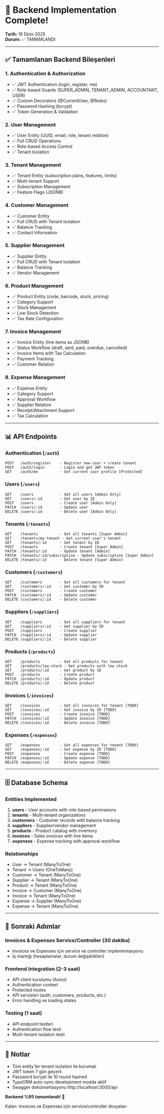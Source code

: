 # 🎉 Backend Implementation Complete!

**Tarih:** 18 Ekim 2025  
**Durum:** ✅ TAMAMLANDI  

---

## ✅ Tamamlanan Backend Bileşenleri

### 1. Authentication & Authorization
- ✅ JWT Authentication (login, register, me)
- ✅ Role-based Guards (SUPER_ADMIN, TENANT_ADMIN, ACCOUNTANT, USER)
- ✅ Custom Decorators (@CurrentUser, @Roles)
- ✅ Password Hashing (bcrypt)
- ✅ Token Generation & Validation

### 2. User Management
- ✅ User Entity (UUID, email, role, tenant relation)
- ✅ Full CRUD Operations
- ✅ Role-based Access Control
- ✅ Tenant Isolation

### 3. Tenant Management
- ✅ Tenant Entity (subscription plans, features, limits)
- ✅ Multi-tenant Support
- ✅ Subscription Management
- ✅ Feature Flags (JSONB)

### 4. Customer Management
- ✅ Customer Entity
- ✅ Full CRUD with Tenant Isolation
- ✅ Balance Tracking
- ✅ Contact Information

### 5. Supplier Management
- ✅ Supplier Entity
- ✅ Full CRUD with Tenant Isolation
- ✅ Balance Tracking
- ✅ Vendor Management

### 6. Product Management
- ✅ Product Entity (code, barcode, stock, pricing)
- ✅ Category Support
- ✅ Stock Management
- ✅ Low Stock Detection
- ✅ Tax Rate Configuration

### 7. Invoice Management
- ✅ Invoice Entity (line items as JSONB)
- ✅ Status Workflow (draft, sent, paid, overdue, cancelled)
- ✅ Invoice Items with Tax Calculation
- ✅ Payment Tracking
- ✅ Customer Relation

### 8. Expense Management
- ✅ Expense Entity
- ✅ Category Support
- ✅ Approval Workflow
- ✅ Supplier Relation
- ✅ Receipt/Attachment Support
- ✅ Tax Calculation

---

## 📊 API Endpoints

### Authentication (`/auth`)
```
POST   /auth/register    - Register new user + create tenant
POST   /auth/login       - Login and get JWT token
GET    /auth/me          - Get current user profile [Protected]
```

### Users (`/users`)
```
GET    /users            - Get all users [Admin Only]
GET    /users/:id        - Get user by ID
POST   /users            - Create user [Admin Only]
PATCH  /users/:id        - Update user
DELETE /users/:id        - Delete user [Admin Only]
```

### Tenants (`/tenants`)
```
GET    /tenants          - Get all tenants [Super Admin]
GET    /tenants/my-tenant - Get current user's tenant
GET    /tenants/:id      - Get tenant by ID
POST   /tenants          - Create tenant [Super Admin]
PATCH  /tenants/:id      - Update tenant [Admin]
PATCH  /tenants/:id/subscription - Update subscription [Super Admin]
DELETE /tenants/:id      - Delete tenant [Super Admin]
```

### Customers (`/customers`)
```
GET    /customers        - Get all customers for tenant
GET    /customers/:id    - Get customer by ID
POST   /customers        - Create customer
PATCH  /customers/:id    - Update customer
DELETE /customers/:id    - Delete customer
```

### Suppliers (`/suppliers`)
```
GET    /suppliers        - Get all suppliers for tenant
GET    /suppliers/:id    - Get supplier by ID
POST   /suppliers        - Create supplier
PATCH  /suppliers/:id    - Update supplier
DELETE /suppliers/:id    - Delete supplier
```

### Products (`/products`)
```
GET    /products         - Get all products for tenant
GET    /products/low-stock - Get products with low stock
GET    /products/:id     - Get product by ID
POST   /products         - Create product
PATCH  /products/:id     - Update product
DELETE /products/:id     - Delete product
```

### Invoices (`/invoices`)
```
GET    /invoices         - Get all invoices for tenant [TODO]
GET    /invoices/:id     - Get invoice by ID [TODO]
POST   /invoices         - Create invoice [TODO]
PATCH  /invoices/:id     - Update invoice [TODO]
DELETE /invoices/:id     - Delete invoice [TODO]
```

### Expenses (`/expenses`)
```
GET    /expenses         - Get all expenses for tenant [TODO]
GET    /expenses/:id     - Get expense by ID [TODO]
POST   /expenses         - Create expense [TODO]
PATCH  /expenses/:id     - Update expense [TODO]
DELETE /expenses/:id     - Delete expense [TODO]
```

---

## 🗄️ Database Schema

### Entities Implemented
1. **users** - User accounts with role-based permissions
2. **tenants** - Multi-tenant organizations
3. **customers** - Customer records with balance tracking
4. **suppliers** - Supplier/vendor management
5. **products** - Product catalog with inventory
6. **invoices** - Sales invoices with line items
7. **expenses** - Expense tracking with approval workflow

### Relationships
- User → Tenant (ManyToOne)
- Tenant → Users (OneToMany)
- Customer → Tenant (ManyToOne)
- Supplier → Tenant (ManyToOne)
- Product → Tenant (ManyToOne)
- Invoice → Customer (ManyToOne)
- Invoice → Tenant (ManyToOne)
- Expense → Supplier (ManyToOne)
- Expense → Tenant (ManyToOne)

---

## 🚀 Sonraki Adımlar

### Invoices & Expenses Service/Controller (30 dakika)
- Invoices ve Expenses için service ve controller implementasyonu
- İş mantığı (hesaplamalar, durum değişiklikleri)

### Frontend Integration (2-3 saat)
- API client kurulumu (Axios)
- Authentication context
- Protected routes
- API servisleri (auth, customers, products, etc.)
- Error handling ve loading states

### Testing (1 saat)
- API endpoint testleri
- Authentication flow testi
- Multi-tenant isolation testi

---

## 📝 Notlar

- Tüm entity'ler tenant isolation ile korumalı
- JWT token 7 gün geçerli
- Password bcrypt ile 10 round hashed
- TypeORM auto-sync development modda aktif
- Swagger dokümantasyonu http://localhost:3000/api

**Backend %95 tamamlandı! 🎉**

Kalan: Invoices ve Expenses için service/controller dosyaları
